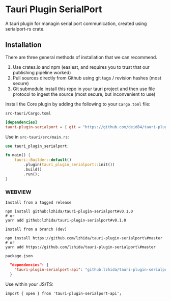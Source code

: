 # Tauri Plugin SerialPort
A tauri plugin for managin serial port communication, created using serialport-rs crate.

## Installation
There are three general methods of installation that we can recommend.

1. Use crates.io and npm (easiest, and requires you to trust that our publishing pipeline worked)
2. Pull sources directly from Github using git tags / revision hashes (most secure)
3. Git submodule install this repo in your tauri project and then use file protocol to ingest the source (most secure, but inconvenient to use)

Install the Core plugin by adding the following to your `Cargo.toml` file:

`src-tauri/Cargo.toml`

```toml
[dependencies]
tauri-plugin-serialport = { git = "https://github.com/deid84/tauri-plugin-serialport", tag = "v0.1.0" }
```

Use in `src-tauri/src/main.rs`:

```RUST
use tauri_plugin_serialport;

fn main() {
    tauri::Builder::default()
        .plugin(tauri_plugin_serialport::init())
        .build()
        .run();
}
```

### WEBVIEW

`Install from a tagged release`

```
npm install github:lzhida/tauri-plugin-serialport#v0.1.0
# or
yarn add github:lzhida/tauri-plugin-serialport#v0.1.0
```

`Install from a branch (dev)`

```
npm install https://github.com/lzhida/tauri-plugin-serialport\#master
# or
yarn add https://github.com/lzhida/tauri-plugin-serialport\#master
```

`package.json`

```json
  "dependencies": {
    "tauri-plugin-serialport-api": "github:lzhida/tauri-plugin-serialport#v0.1.0",
  }
```

Use within your JS/TS:

```JS
import { open } from 'tauri-plugin-serialport-api';
```